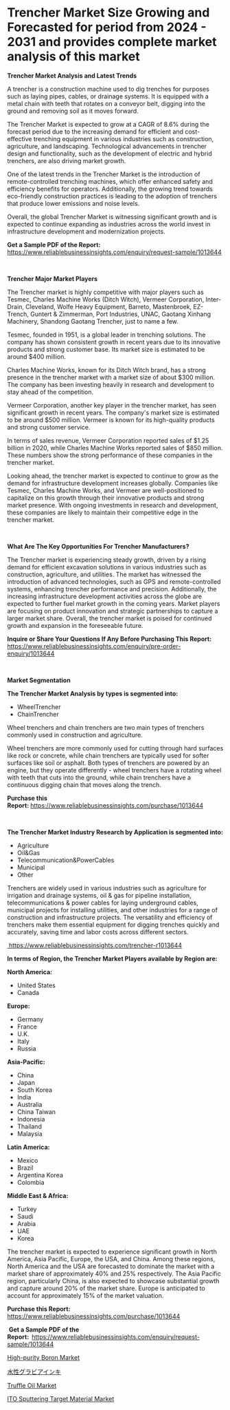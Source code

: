 <p><h1>Trencher Market Size Growing and Forecasted for period from 2024 - 2031 and provides complete market analysis of this market</h1></p><p><strong>Trencher Market Analysis and Latest Trends</strong></p>
<p><p>A trencher is a construction machine used to dig trenches for purposes such as laying pipes, cables, or drainage systems. It is equipped with a metal chain with teeth that rotates on a conveyor belt, digging into the ground and removing soil as it moves forward.</p><p>The Trencher Market is expected to grow at a CAGR of 8.6% during the forecast period due to the increasing demand for efficient and cost-effective trenching equipment in various industries such as construction, agriculture, and landscaping. Technological advancements in trencher design and functionality, such as the development of electric and hybrid trenchers, are also driving market growth.</p><p>One of the latest trends in the Trencher Market is the introduction of remote-controlled trenching machines, which offer enhanced safety and efficiency benefits for operators. Additionally, the growing trend towards eco-friendly construction practices is leading to the adoption of trenchers that produce lower emissions and noise levels.</p><p>Overall, the global Trencher Market is witnessing significant growth and is expected to continue expanding as industries across the world invest in infrastructure development and modernization projects.</p></p>
<p><strong>Get a Sample PDF of the Report:&nbsp;</strong> <a href="https://www.reliablebusinessinsights.com/enquiry/request-sample/1013644">https://www.reliablebusinessinsights.com/enquiry/request-sample/1013644</a></p>
<p>&nbsp;</p>
<p><strong>Trencher Major Market Players</strong></p>
<p><p>The Trencher market is highly competitive with major players such as Tesmec, Charles Machine Works (Ditch Witch), Vermeer Corporation, Inter-Drain, Cleveland, Wolfe Heavy Equipment, Barreto, Mastenbroek, EZ-Trench, Guntert & Zimmerman, Port Industries, UNAC, Gaotang Xinhang Machinery, Shandong Gaotang Trencher, just to name a few.</p><p>Tesmec, founded in 1951, is a global leader in trenching solutions. The company has shown consistent growth in recent years due to its innovative products and strong customer base. Its market size is estimated to be around $400 million.</p><p>Charles Machine Works, known for its Ditch Witch brand, has a strong presence in the trencher market with a market size of about $300 million. The company has been investing heavily in research and development to stay ahead of the competition.</p><p>Vermeer Corporation, another key player in the trencher market, has seen significant growth in recent years. The company's market size is estimated to be around $500 million. Vermeer is known for its high-quality products and strong customer service.</p><p>In terms of sales revenue, Vermeer Corporation reported sales of $1.25 billion in 2020, while Charles Machine Works reported sales of $850 million. These numbers show the strong performance of these companies in the trencher market.</p><p>Looking ahead, the trencher market is expected to continue to grow as the demand for infrastructure development increases globally. Companies like Tesmec, Charles Machine Works, and Vermeer are well-positioned to capitalize on this growth through their innovative products and strong market presence. With ongoing investments in research and development, these companies are likely to maintain their competitive edge in the trencher market.</p></p>
<p>&nbsp;</p>
<p><strong>What Are The Key Opportunities For Trencher Manufacturers?</strong></p>
<p><p>The Trencher market is experiencing steady growth, driven by a rising demand for efficient excavation solutions in various industries such as construction, agriculture, and utilities. The market has witnessed the introduction of advanced technologies, such as GPS and remote-controlled systems, enhancing trencher performance and precision. Additionally, the increasing infrastructure development activities across the globe are expected to further fuel market growth in the coming years. Market players are focusing on product innovation and strategic partnerships to capture a larger market share. Overall, the trencher market is poised for continued growth and expansion in the foreseeable future.</p></p>
<p><strong>Inquire or Share Your Questions If Any Before Purchasing This Report:</strong> <a href="https://www.reliablebusinessinsights.com/enquiry/pre-order-enquiry/1013644">https://www.reliablebusinessinsights.com/enquiry/pre-order-enquiry/1013644</a></p>
<p>&nbsp;</p>
<p><strong>Market Segmentation</strong></p>
<p><strong>The Trencher Market Analysis by types is segmented into:</strong></p>
<p><ul><li>WheelTrencher</li><li>ChainTrencher</li></ul></p>
<p><p>Wheel trenchers and chain trenchers are two main types of trenchers commonly used in construction and agriculture. </p><p>Wheel trenchers are more commonly used for cutting through hard surfaces like rock or concrete, while chain trenchers are typically used for softer surfaces like soil or asphalt. Both types of trenchers are powered by an engine, but they operate differently - wheel trenchers have a rotating wheel with teeth that cuts into the ground, while chain trenchers have a continuous digging chain that moves along the trench.</p></p>
<p><strong>Purchase this Report:&nbsp;</strong><a href="https://www.reliablebusinessinsights.com/purchase/1013644">https://www.reliablebusinessinsights.com/purchase/1013644</a></p>
<p>&nbsp;</p>
<p><strong>The Trencher Market Industry Research by Application is segmented into:</strong></p>
<p><ul><li>Agriculture</li><li>Oil&Gas</li><li>Telecommunication&PowerCables</li><li>Municipal</li><li>Other</li></ul></p>
<p><p>Trenchers are widely used in various industries such as agriculture for irrigation and drainage systems, oil & gas for pipeline installation, telecommunications & power cables for laying underground cables, municipal projects for installing utilities, and other industries for a range of construction and infrastructure projects. The versatility and efficiency of trenchers make them essential equipment for digging trenches quickly and accurately, saving time and labor costs across different sectors.</p></p>
<p><a href="https://www.reliablebusinessinsights.com/trencher-r1013644">&nbsp;https://www.reliablebusinessinsights.com/trencher-r1013644</a></p>
<p><strong>In terms of Region, the Trencher Market Players available by Region are:</strong></p>
<p>
    <p> <strong> North America: </strong>
        <ul>
            <li>United States</li>
            <li>Canada</li>
        </ul>
        </p> 
    <p> <strong> Europe: </strong>
        <ul>
            <li>Germany</li>
            <li>France</li>
            <li>U.K.</li>
            <li>Italy</li>
            <li>Russia</li>
        </ul>
        </p> 
    <p> <strong> Asia-Pacific: </strong>
        <ul>
            <li>China</li>
            <li>Japan</li>
            <li>South Korea</li>
            <li>India</li>
            <li>Australia</li>
            <li>China Taiwan</li>
            <li>Indonesia</li>
            <li>Thailand</li>
            <li>Malaysia</li>
        </ul>
        </p> 
    <p> <strong> Latin America: </strong>
        <ul>
            <li>Mexico</li>
            <li>Brazil</li>
            <li>Argentina Korea</li>
            <li>Colombia</li>
        </ul>
        </p> 
    <p> <strong> Middle East & Africa: </strong>
        <ul>
            <li>Turkey</li>
            <li>Saudi</li>
            <li>Arabia</li>
            <li>UAE</li>
            <li>Korea</li>
        </ul>
    </p>
    </p>
<p><p>The trencher market is expected to experience significant growth in North America, Asia Pacific, Europe, the USA, and China. Among these regions, North America and the USA are forecasted to dominate the market with a market share of approximately 40% and 25% respectively. The Asia Pacific region, particularly China, is also expected to showcase substantial growth and capture around 20% of the market share. Europe is anticipated to account for approximately 15% of the market valuation.</p></p>
<p><strong>Purchase this Report: </strong><a href="https://www.reliablebusinessinsights.com/purchase/1013644">https://www.reliablebusinessinsights.com/purchase/1013644</a></p>
<p>&nbsp;<strong>Get a Sample PDF of the Report:&nbsp;&nbsp;</strong><a href="https://www.reliablebusinessinsights.com/enquiry/request-sample/1013644">https://www.reliablebusinessinsights.com/enquiry/request-sample/1013644</a></p>
<p><strong></strong></p>
<p><p><a href="https://www.linkedin.com/pulse/high-purity-boron-market-analysis-sze-forecasted-period-from-qllse?trackingId=ZzAuH8O6lbqLa%2FTrvRrlyw%3D%3D">High-purity Boron Market</a></p><p><a href="https://github.com/zjkmgcs938405/Market-Research-Report-List-2/blob/main/1218024153146.md">水性グラビアインキ</a></p><p><a href="https://github.com/brendafegmorris532/Market-Research-Report-List-1/blob/main/truffle-oil-market.md">Truffle Oil Market</a></p><p><a href="https://www.linkedin.com/pulse/ito-sputtering-target-material-market-outlook-industry-overview-xup7e?trackingId=Ck%2FezMx%2BpWoa0INyeD5cOg%3D%3D">ITO Sputtering Target Material Market</a></p></p>